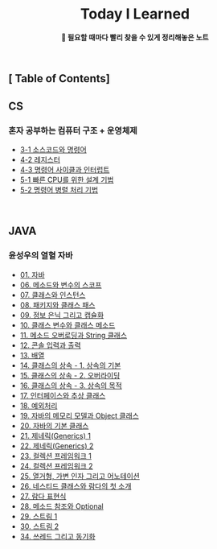 <div align="center">

<h1><b>Today I Learned</b></h1>

<b>📗 필요할 때마다 빨리 찾을 수 있게 정리해놓은 노트</b>

<br>

</div>

## **[ Table of Contents]**

## **CS**
### 혼자 공부하는 컴퓨터 구조 + 운영체제
- [3-1 소스코드와 명령어](/CS/hongong/Chapter-03-1-소스코드와-명령어.md)
- [4-2 레지스터](/CS/hongong/Chapter-04-2-레지스터.md)
- [4-3 명령어 사이클과 인터럽트](/CS/hongong/Chapter-04-3-명령어-사이클과-인터럽트.md)
- [5-1 빠른 CPU를 위한 설계 기법](/CS/hongong/Chapter-05-1-빠른-CPU를-위한-설계-기법.md)
- [5-2 명령어 병렬 처리 기법](/CS/hongong/Chapter-05-2-명령어-병렬-처리-기법.md)

<br>

## **JAVA**
### **윤성우의 열혈 자바**
- [01. 자바](https://github.com/kellykang-tech/TIL/blob/main/Java/Chapter-01-Java.md)
- [06. 메소드와 변수의 스코프](https://github.com/kellykang-tech/TIL/blob/main/Java/Chapter-06-Method.md)
- [07. 클래스와 인스턴스](https://github.com/kellykang-tech/TIL/blob/main/Java/Chapter-07-Class.md)
- [08. 패키지와 클래스 패스](https://github.com/kellykang-tech/TIL/blob/main/Java/Chapter-08-Package-and-Class-Path.md)
- [09. 정보 은닉 그리고 캡슐화](https://github.com/kellykang-tech/TIL/blob/main/Java/Chapter-09-Information-Hiding-and-Encapsulation.md)
- [10. 클래스 변수와 클래스 메소드](https://github.com/kellykang-tech/TIL/blob/main/Java/Chapter-10-Class-Variables-and-Class-Methods.md)
- [11. 메소드 오버로딩과 String 클래스](https://github.com/kellykang-tech/TIL/blob/main/Java/Chapter-11-Method-Overloading-and-String-class.md)
- [12. 콘솔 입력과 출력](https://github.com/kellykang-tech/TIL/blob/main/Java/Chapter-12-Console-IO.md)
- [13. 배열](https://github.com/kellykang-tech/TIL/blob/main/Java/Chapter-13-Arrays.md)
- [14. 클래스의 상속 - 1. 상속의 기본](https://github.com/kellykang-tech/TIL/blob/main/Java/Chapter-14-Fundamentals-of-Inheritance.md)
- [15. 클래스의 상속 - 2. 오버라이딩](https://github.com/kellykang-tech/TIL/blob/main/Java/Chapter-15-Overriding.md)
- [16. 클래스의 상속 - 3. 상속의 목적](https://github.com/kellykang-tech/TIL/blob/main/Java/Chapter-16-Purpose-of-Inheritance.md)
- [17. 인터페이스와 추상 클래스](https://github.com/kellykang-tech/TIL/blob/main/Java/Chapter-17-Interface-and-Abstract-Class.md)
- [18. 예외처리](https://github.com/kellykang-tech/TIL/blob/main/Java/Chapter-18-Exception.md)
- [19. 자바의 메모리 모델과 Object 클래스](https://github.com/kellykang-tech/TIL/blob/main/Java/Chapter-19-Memory-Model-and-Object-Class.md)
- [20. 자바의 기본 클래스](https://github.com/kellykang-tech/TIL/blob/main/Java/Chapter-20-Basic-Classes.md)
- [21. 제네릭(Generics) 1](https://github.com/kellykang-tech/TIL/blob/main/Java/Chapter-21-Generics-1.md)
- [22. 제네릭(Generics) 2](https://github.com/kellykang-tech/TIL/blob/main/Java/Chapter-22-Generics-2.md)
- [23. 컬렉션 프레임워크 1](https://github.com/kellykang-tech/TIL/blob/main/Java/Chapter-23-Collection-Framework-1.md)
- [24. 컬렉션 프레임워크 2](https://github.com/kellykang-tech/TIL/blob/main/Java/Chapter-24-Collection-Framework-2.md)
- [25. 열거형, 가변 인자 그리고 어노테이션](https://github.com/kellykang-tech/TIL/blob/main/Java/Chapter-25-Enumeration-Variable-Arguments-Annotation.md)
- [26. 네스티드 클래스와 람다의 첫 소개](https://github.com/kellykang-tech/TIL/blob/main/Java/Chapter-26-Nested-Class-and-Lambda.md)
- [27. 람다 표현식](https://github.com/kellykang-tech/TIL/blob/main/Java/Chapter-27-Lambda-Expression.md)
- [28. 메소드 참조와 Optional](https://github.com/kellykang-tech/TIL/blob/main/Java/Chapter-28-Method-References-and-Optional.md)
- [29. 스트림 1](https://github.com/kellykang-tech/TIL/blob/main/Java/Chapter-29-Stream-1.md)
- [30. 스트림 2](https://github.com/kellykang-tech/TIL/blob/main/Java/Chapter-30-Stream-2.md)
- [34. 쓰레드 그리고 동기화](https://github.com/kellykang-tech/TIL/blob/main/Java/Chapter-34-Thread-and-Synchronization.md)